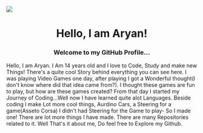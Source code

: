 ![](https://th.bing.com/th/id/OIP.2tlxHYR6NmA1PVm770FKbAHaEK?pid=ImgDet&rs=1)

<h1 align="center">Hello, I am Aryan!</h1>
<h3 align="center">Welcome to my GitHub Profile...</h3>



Hello, I am Aryan. I Am 14 years old and I love to Code, Study and make new Things! There's a quite cool Story behind everything you can see here. I was playing Video Games one day, after playing I got a Wonderful thought(I don't know where did that idea came from?). I thought these games are fun to play, but how are these games created? From that day I started my Journey of Coding...Well now I have learned quite alot Languages. Beside coding I make Lot more cool things, Aurdino Cars, a Steering for a game(Asseto Corsa) I didn't had Steering for the Game to play- So I made one! There are lot more things I have made. There are many Repositories related to it. Well That's it about me, Do feel free to Explore my Github.


